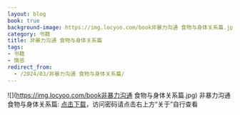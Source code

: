 ```yaml
---
layout: blog
book: true
background-image: https://img.locyoo.com/book非暴力沟通 食物与身体关系篇.jpg
category: 书籍
title: 非暴力沟通 食物与身体关系篇
tags:
- 书籍
- 情感
redirect_from:
  - /2024/03/非暴力沟通 食物与身体关系篇/
---
```

![](https://img.locyoo.com/book非暴力沟通 食物与身体关系篇.jpg)
非暴力沟通 食物与身体关系篇: <a name = "ref1" href="https://url18.ctfile.com/f/50983618-1345404589-cc9296?p=3619">点击下载</a>，访问密码请点击右上方“关于”自行查看